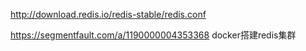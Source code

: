 http://download.redis.io/redis-stable/redis.conf

https://segmentfault.com/a/1190000004353368
docker搭建redis集群